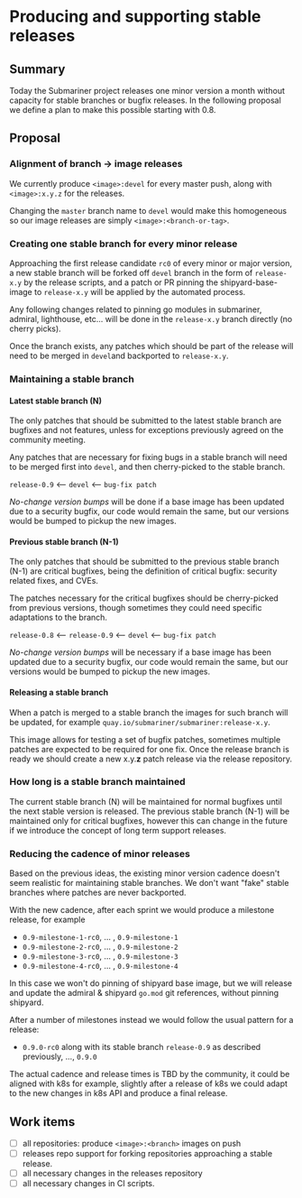 # Producing and supporting stable releases

## Summary

Today the Submariner project releases one minor version a month without capacity
for stable branches or bugfix releases. In the following proposal we define a plan
to make this possible starting with 0.8.

## Proposal

### Alignment of branch -> image releases

We currently produce `<image>:devel` for every master push, along with `<image>:x.y.z` for
the releases.

Changing the `master` branch name to `devel` would make this homogeneous so our image releases
are simply `<image>:<branch-or-tag>`.

### Creating one stable branch for every minor release

Approaching the first release candidate `rc0` of every minor or major version, a new stable
branch will be forked off `devel` branch in the form of `release-x.y` by the release scripts,
and a patch or PR pinning the shipyard-base-image to `release-x.y` will be applied by the
automated process.

Any following changes related to pinning go modules in submariner, admiral, lighthouse, etc...
will be done in the `release-x.y` branch directly (no cherry picks).

Once the branch exists, any patches which should be part of the release will need to be
merged in `devel`and backported to `release-x.y`.

### Maintaining a stable branch

#### Latest stable branch (N)

The only patches that should be submitted to the latest stable branch are
bugfixes and not features, unless for exceptions previously agreed on the
community meeting.

Any patches that are necessary for fixing bugs in a stable branch will
need to be merged first into `devel`, and then cherry-picked to the stable
branch.

`release-0.9` <-- `devel` <-- `bug-fix patch`

*No-change version bumps* will be done if a base image has been updated
due to a security bugfix, our code would remain the same, but our versions
would be bumped to pickup the new images.

#### Previous stable branch (N-1)

The only patches that should be submitted to the previous stable branch (N-1)
are critical bugfixes, being the definition of critical bugfix: security
related fixes, and CVEs.

The patches necessary for the critical bugfixes should be cherry-picked from
previous  versions, though sometimes they could need specific adaptations
to the branch.

`release-0.8`  <-- `release-0.9` <-- `devel` <-- `bug-fix patch`

*No-change version bumps* will be necessary if a base image has been updated
due to a security bugfix, our code would remain the same, but our versions
would be bumped to pickup the new images.

#### Releasing a stable branch

When a patch is merged to a stable branch the images for such branch will be updated, for
example `quay.io/submariner/submariner:release-x.y`.

This image allows for testing a set of bugfix patches, sometimes multiple patches are expected
to be required for one fix. Once the release branch is ready we should create a new x.y.**z**
patch release via the release repository.

### How long is a stable branch maintained

The current stable branch (N) will be maintained for normal bugfixes until
the next stable version is released. The previous stable branch (N-1) will be
maintained only for critical bugfixes, however this can change in the future if
we introduce the concept of long term support releases.

### Reducing the cadence of minor releases

Based on the previous ideas, the existing minor version cadence doesn't seem realistic
for maintaining stable branches. We don't want "fake" stable branches where patches
are never backported.

With the new cadence, after each sprint we would produce a milestone release,
for example

* `0.9-milestone-1-rc0`, ... , `0.9-milestone-1`
* `0.9-milestone-2-rc0`, ... , `0.9-milestone-2`
* `0.9-milestone-3-rc0`, ... , `0.9-milestone-3`
* `0.9-milestone-4-rc0`, ... , `0.9-milestone-4`

In this case we won't do pinning of shipyard base image, but we will release and update
the admiral & shipyard `go.mod` git references, without pinning shipyard.

After a number of milestones instead we would follow the usual pattern for a release:

* `0.9.0-rc0` along with its stable branch `release-0.9` as described
  previously, ..., `0.9.0`

The actual cadence and release times is TBD by the community, it could be aligned with
k8s for example, slightly after a release of k8s we could adapt to the new changes
in k8s API and produce a final release.

## Work items

* [ ] all repositories: produce `<image>:<branch>` images on push
* [ ] releases repo support for forking repositories approaching a stable release.
* [ ] all necessary changes in the releases repository
* [ ] all necessary changes in CI scripts.
